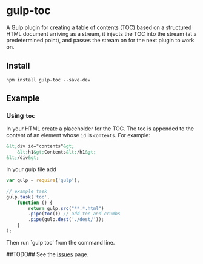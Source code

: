 # gulp-toc

A [Gulp](http://gulpjs.com/) plugin for creating a table of contents (TOC) based on a structured HTML document arriving as a stream, it injects the TOC into the stream (at a predetermined point), and passes the stream on for the next plugin to work on.

## Install

```
npm install gulp-toc --save-dev
```

## Example

### Using `toc`

In your HTML create a placeholder for the TOC.  The toc is appended to the content of an element whose `id` is `contents`. For example: 

```html
&lt;div id="contents"&gt;
    &lt;h1&gt;Contents&lt;/h1&gt;
&lt;/div&gt;
```

In your gulp file add
```js
var gulp = require('gulp');

// example task
gulp.task('toc',
    function () {
        return gulp.src("**.*.html")
        .pipe(toc()) // add toc and crumbs
        .pipe(gulp.dest('./dest/'));
    }
);
```
Then run `gulp toc' from the command line.

##TODO##
See the [issues](https://github.com/portsoc/gulp-toc/issues) page.